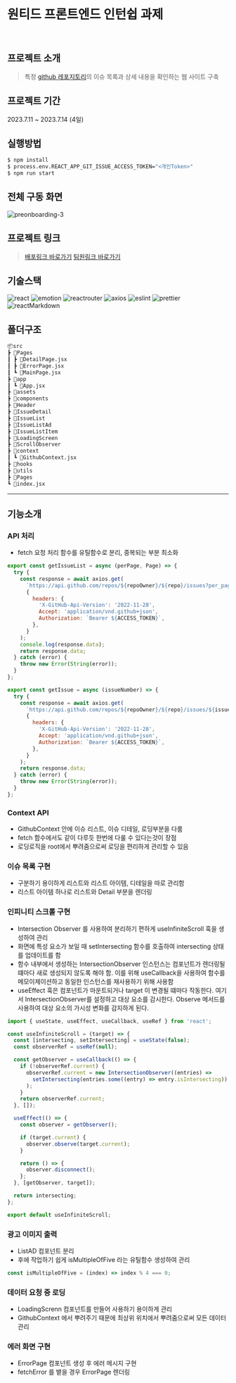 # 원티드 프론트엔드 인턴쉽 과제

<br/>

## 프로젝트 소개

> 특정 [github 레포지토리](https://github.com/facebook/react/issues?q=is%3Aissue+is%3Aopen+sort%3Acomments-desc)의 이슈 목록과 상세 내용을 확인하는 웹 사이트 구축

## 프로젝트 기간

2023.7.11 ~ 2023.7.14 (4일)

## 실행방법

```bash
$ npm install
$ process.env.REACT_APP_GIT_ISSUE_ACCESS_TOKEN="<개인Token>"
$ npm run start
```

## 전체 구동 화면
![preonboarding-3](https://github.com/5wintaek/pre-onboarding-11th-3/assets/109938280/dfb0c504-4269-44d4-ad84-089c434b1608)

## 프로젝트 링크
> [배포링크 바로가기](https://5wintaek-preonboarding-3.netlify.app/)
> [팀원링크 바로가기](https://github.com/wanted-11th-team13/pre-onboarding-11th-3-13)

## 기술스택

![react](https://img.shields.io/badge/react-18.2.0-61DAFB?logo=react)
![emotion](https://img.shields.io/badge/emotion-11.11.1-F43059?logo=emotion)
![reactrouter](https://img.shields.io/badge/react--router--dom-6.14.1-CA4245?logo=reactrouter)
![axios](https://img.shields.io/badge/axios-1.4.0-5A29E4?logo=axios)
![eslint](https://img.shields.io/badge/eslint-8.44.0-A100FF?logo=eslint)
![prettier](https://img.shields.io/badge/prettier-3.0.0-F7B93E?logo=prettier)
![reactMarkdown](https://img.shields.io/badge/react--markdown-8.0.6-00A98F?logo=reactMarkdown)

## 폴더구조
```bash
📦src
┣ 📂Pages
┃ ┣ 📜DetailPage.jsx
┃ ┣ 📜ErrorPage.jsx
┃ ┗ 📜MainPage.jsx
┣ 📂app
┃ ┗ 📜App.jsx
┣ 📂assets
┣ 📂components
┣ 📂Header
┣ 📂IssueDetail
┣ 📂IssueList
┣ 📂IssueListAd
┣ 📂IssueListItem
┣ 📂LoadingScreen
┣ 📂ScrollObserver
┣ 📂context
┃ ┗ 📜GithubContext.jsx
┣ 📂hooks
┣ 📂utils
┣ 📂Pages
┗ 📜index.jsx
```

---

## 기능소개

### API 처리

- fetch 요청 처리 함수를 유틸함수로 분리, 중복되는 부분 최소화

```js
export const getIssueList = async (perPage, Page) => {
  try {
    const response = await axios.get(
      `https://api.github.com/repos/${repoOwner}/${repo}/issues?per_page=${perPage}&page=${Page}&sort=comments`, // per_page = Query parameters
      {
        headers: {
          'X-GitHub-Api-Version': '2022-11-28',
          Accept: 'application/vnd.github+json',
          Authorization: `Bearer ${ACCESS_TOKEN}`,
        },
      }
    );
    console.log(response.data);
    return response.data;
  } catch (error) {
    throw new Error(String(error));
  }
};

export const getIssue = async (issueNumber) => {
  try {
    const response = await axios.get(
      `https://api.github.com/repos/${repoOwner}/${repo}/issues/${issueNumber}`,
      {
        headers: {
          'X-GitHub-Api-Version': '2022-11-28',
          Accept: 'application/vnd.github+json',
          Authorization: `Bearer ${ACCESS_TOKEN}`,
        },
      }
    );
    return response.data;
  } catch (error) {
    throw new Error(String(error));
  }
};
```

### Context API

- GithubContext 안에 이슈 리스트, 이슈 디테일, 로딩부분을 다룸
- fetch 함수에서도 같이 다루듯 한번에 다룰 수 있다는것이 장점
- 로딩로직을 root에서 뿌려줌으로써 로딩을 편리하게 관리할 수 있음

### 이슈 목록 구현

- 구분하기 용이하게 리스트와 리스트 아이템, 디테일을 따로 관리함
- 리스트 아이템 하나로 리스트와 Detail 부분을 렌더링

### 인피니티 스크롤 구현

- Intersection Observer 를 사용하여 분리하기 편하게 useInfiniteScroll 훅을 생성하여 관리
- 화면에 특성 요소가 보일 때 setIntersecting 함수를 호출하여 intersecting 상태를 업데이트를 함
- 함수 내부에서 생성하는 IntersectionObserver 인스턴스는 컴포넌트가 렌더링될 떄마다 새로 생성되지 않도록 해야 함. 이를 위해 useCallback을 사용하여 함수를 메모이제이션하고 동일한 인스턴스를 재사용하기 위해 사용함
- useEffect 훅은 컴포넌트가 마운트되거나 target 이 변경될 떄마다 작동한다. 여기서 IntersectionObserver를 설정하고 대상 요소를 감시한다. Observe 메서드를 사용하여 대상 요소의 가시성 변화를 감지하게 된다.

```js
import { useState, useEffect, useCallback, useRef } from 'react';

const useInfiniteScroll = (target) => {
  const [intersecting, setIntersecting] = useState(false);
  const observerRef = useRef(null);

  const getObserver = useCallback(() => {
    if (!observerRef.current) {
      observerRef.current = new IntersectionObserver((entries) =>
        setIntersecting(entries.some((entry) => entry.isIntersecting))
      );
    }
    return observerRef.current;
  }, []);

  useEffect(() => {
    const observer = getObserver();

    if (target.current) {
      observer.observe(target.current);
    }

    return () => {
      observer.disconnect();
    };
  }, [getObserver, target]);

  return intersecting;
};

export default useInfiniteScroll;
```

### 광고 이미지 출력

- ListAD 컴포넌트 분리
- 후에 작업하기 쉽게 isMultipleOfFive 라는 유틸함수 생성하여 관리

```js
const isMultipleOfFive = (index) => index % 4 === 0;
```

### 데이터 요청 중 로딩

- LoadingScrenn 컴포넌트를 만들어 사용하기 용이하게 관리
- GithubContext 에서 뿌려주기 때문에 최상위 위치에서 뿌려줌으로써 모든 데이터 관리

### 에러 화면 구현

- ErrorPage 컴포넌트 생성 후 에러 메시지 구현
- fetchError 를 뱉을 경우 ErrorPage 렌더링
